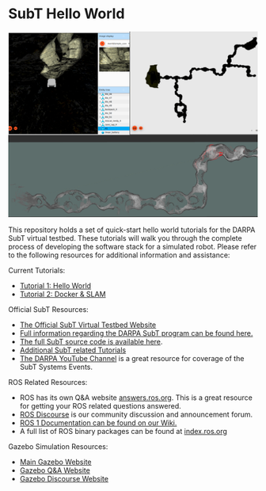 
SubT Hello World
====

![Overview](./posts/images/overview_2.png)

This repository holds a set of quick-start hello world tutorials for the DARPA SubT virtual testbed. These tutorials will walk you through the complete process of developing the software stack for a simulated robot. Please refer to the following resources for additional information and assistance:

Current Tutorials:
* [Tutorial 1: Hello World](https://github.com/osrf/subt_hello_world/blob/master/posts/01_hello_world.md)
* [Tutorial 2: Docker & SLAM](https://github.com/osrf/subt_hello_world/blob/master/posts/02_docker_and_slam.md)

Official SubT Resources:
* [The Official SubT Virtual Testbed Website](https://www.subtchallenge.world/)
* [Full information regarding the DARPA SubT program can be found here.](https://www.subtchallenge.com/)  
* [The full SubT source code is available here](https://github.com/osrf/subt).
* [Additional SubT related Tutorials](https://github.com/osrf/subt/wiki/Tutorials)
* [The DARPA YouTube Channel](https://www.youtube.com/playlist?list=PL6wMum5UsYvYpbhQALOcbhzXYTt3qnzqA) is a great resource for coverage of the SubT Systems Events. 

ROS Related Resources:
* ROS has its own Q&A website [answers.ros.org](https://answers.ros.org/questions/). This is a great resource for getting your ROS related questions answered.
* [ROS Discourse](https://discourse.ros.org/) is our community discussion and announcement forum.
* [ROS 1 Documentation can be found on our Wiki.](http://wiki.ros.org/) 
* A full list of ROS binary packages can be found at [index.ros.org](https://index.ros.org/)

Gazebo Simulation Resources:
* [Main Gazebo Website](http://gazebosim.org/)
* [Gazebo Q&A Website](https://answers.gazebosim.org/questions/)
* [Gazebo Discourse Website](https://community.gazebosim.org/)
